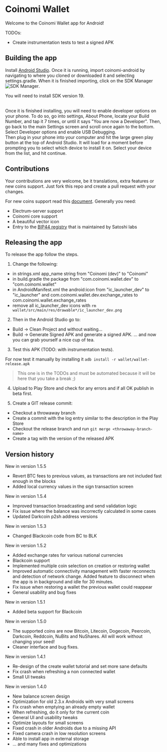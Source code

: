 Coinomi Wallet
===============

Welcome to the Coinomi Wallet app for Android!

TODOs:

* Create instrumentation tests to test a signed APK


## Building the app

Install [Android Studio](https://developer.android.com/sdk/installing/studio.html). Once it is
running, import coinomi-android by navigating to where you cloned or downloaded it and selecting
settings.gradle. When it is finished importing, click on the SDK Manager ![SDK Manager](https://developer.android.com/images/tools/sdk-manager-studio.png).
<br/>

You will need to install SDK version 19.

<br/>
Once it is finished installing, you will need to enable developer options on your phone. To do so,
go into settings, About Phone, locate your Build Number, and tap it 7 times, or until it says
"You are now a Developer". Then, go back to the main Settings screen and scroll once again to the
bottom. Select Developer options and enable USB Debugging.

<br/>
Then plug in your phone into your computer and hit the large green play button at the top of
Android Studio. It will load for a moment before prompting you to select which device to install
it on. Select your device from the list, and hit continue.


## Contributions

Your contributions are very welcome, be it translations, extra features or new coins support. Just
fork this repo and create a pull request with your changes.

For new coins support read this [document](https://gist.github.com/erasmospunk/4dac398935e9dc86eed1).
Generally you need:

* Electrum-server support
* Coinomi core support
* A beautiful vector icon
* Entry to the [BIP44 registry](https://github.com/satoshilabs/docs/blob/master/slips/slip-0044.rst) that is maintained by Satoshi labs


## Releasing the app

To release the app follow the steps.

1) Change the following:

* in strings.xml app_name string from "Coinomi (dev)" to "Coinomi"
* in build.gradle the package from "com.coinomi.wallet.dev" to "com.coinomi.wallet"
* in AndroidManifest.xml the android:icon from "ic_launcher_dev" to "ic_launcher" and com.coinomi.wallet.dev.exchange_rates to com.coinomi.wallet.exchange_rates
* remove all ic_launcher_dev icons with `rm wallet/src/main/res/drawable*/ic_launcher_dev.png`

2) Then in the Android Studio go to:

* Build -> Clean Project and without waiting...
* Build -> Generate Signed APK and generate a signed APK. ... and now you can grab yourself a nice cup of tea.

3) Test this APK (TODO: with instrumentation tests).

For now test it manually by installing it `adb install -r wallet/wallet-release.apk`

> This one is in the TODOs and must be automated
> because it will be here that you take a break ;)

4) Upload to Play Store and check for any errors and if all OK publish in beta first.

5) Create a GIT release commit:

* Checkout a throwaway branch
* Create a commit with the log entry similar to the description in the Play Store
* Checkout the release branch and run `git merge <throwaway-branch-name>`
* Create a tag with the version of the released APK


## Version history

New in version 1.5.5
- Revert BTC fees to previous values, as transactions are not included fast enough in the blocks
- Added local currency values in the sign transaction screen

New in version 1.5.4
- Improved transaction broadcasting and send validation logic
- Fix issue where the balance was incorrectly calculated in some cases
- Updated Darkcoin p2sh address versions

New in version 1.5.3
- Changed Blackcoin code from BC to BLK

New in version 1.5.2
- Added exchange rates for various national currencies
- Blackcoin support
- Implemented multiple coin selection on creation or restoring wallet
- Improved automatic connectivity management with faster reconnects and detection of network change. Added feature to disconnect when the app is in background and idle for 30 minutes.
- Fix issue when restoring a wallet the previous wallet could reappear
- General usability and bug fixes

New in version 1.5.1
- Added beta support for Blackcoin

New in version 1.5.0
- The supported coins are now Bitcoin, Litecoin, Dogecoin, Peercoin, Darkcoin, Reddcoin, NuBits and NuShares. All will work without changing your seed!
- Cleaner interface and bug fixes.

New in version 1.4.1
- Re-design of the create wallet tutorial and set more sane defaults
- Fix crash when refreshing a non connected wallet
- Small UI tweaks

New in version 1.4.0
- New balance screen design
- Optimization for old 2.3.x Androids with very small screens
- Fix crash when emptying an already empty wallet
- When refreshing, do it only for the current coin
- General UI and usability tweaks
- Optimize layouts for small screens
- Fixed crash in older Androids due to a missing API
- Fixed camera crash in low resolution screens
- Able to install app in external storage
- ... and many fixes and optimizations
